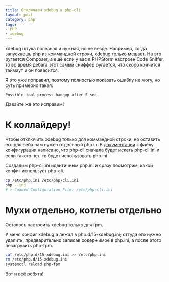 ```yaml
---
title: Отключаем xdebug в php-cli
layout: post
category: php
tags:
- PHP
- xdebug
---
```


xdebug штука полезная и нужная, но не везде. Например, когда запускаешь php из коммандной строки, xdebug только мешает. На это ругается Composer, а ещё если у вас в PHPStorm настроен Code Sniffer, то во время дебага этот самый сниффер ругается, что скоро кончится таймаут и он повесится.

Я это уже поправил, поэтому полностью показать ошибку не могу, но суть примерно такая:

~~~
Possible tool process hangup after 5 sec.
~~~

Давайте же это исправим!

# К коллайдеру!

Чтобы отключить xdebug только для коммандной строки, но оставить его для веба нам нужен отдельный php.ini
В [документации](https://secure.php.net/manual/ru/configuration.file.php) к файлу конфигурации написано, что php-cli сначала будет искать php-cli.ini и если такого нет, то будет использовать php.ini

Создадим php-cli.ini идентичным php.ini и сразу посмотрим, какой конфиг использует php-cli.

~~~ bash
cp /etc/php.ini /etc/php-cli.ini
php --ini
# > Loaded Configuration File: /etc/php-cli.ini
~~~

# Мухи отдельно, котлеты отдельно

Осталось настроить xdebug только для fpm.

У меня конфиг xdebug'a лежал в php.d/15-xdebug.ini; оттуда его нужно удалить, предварительно записав содержимое в php.ini, а после этого пезагрузить php-fpm.

~~~ bash
cat /etc/php.d/15-xdebug.ini >> /etc/php.ini
rm /etc/php.d/15-xdebug.ini
systemctl reload php-fpm
~~~

Вот и всё ребята!
